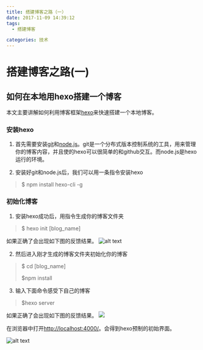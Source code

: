 ```yaml
---
title: 搭建博客之路（一）
date: 2017-11-09 14:39:12
tags:
  - 搭建博客

categories: 技术
---
```

搭建博客之路(一)
==
如何在本地用hexo搭建一个博客
--
本文主要讲解如何利用博客框架[hexo](https://hexo.io/zh-cn/index.html)来快速搭建一个本地博客。
### 安装hexo
1. 首先需要安装[git](https://git-scm.com/)和[node.js](http://nodejs.org/)。git是一个分布式版本控制系统的工具，用来管理你的博客内容，并且使的hexo可以很简单的和github交互。而node.js是hexo运行的环境。

2. 安装好git和node.js后，我们可以用一条指令安装hexo
  >$ npm install hexo-cli -g

### 初始化博客
1. 安装hexo成功后，用指令生成你的博客文件夹
  >$ hexo init [blog_name]

  如果正确了会出现如下图的反馈结果。
  ![alt text](images/hexo_init.png "Title")

2. 然后进入刚才生成的博客文件夹初始化你的博客
  >$ cd [blog_name]
  >
  >$npm install

3. 输入下面命令感受下自己的博客
  >$hexo server

  如果正确了会出现如下图的反馈结果。
  ![](/Users/hunter/Blog/source/images/hexo_server.png)

  在浏览器中打开[http://localhost:4000/](http://localhost:4000/)。会得到hexo预制的初始界面。

  ![alt text](/Users/hunter/Blog/source/images/init_page.png "Title")
